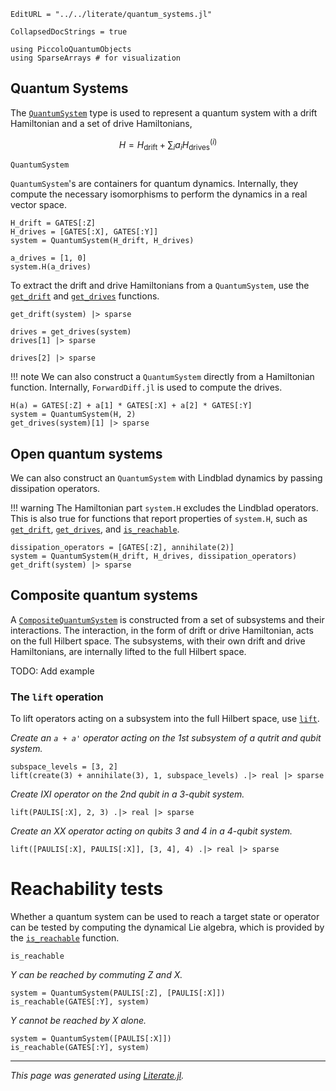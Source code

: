 ```@meta
EditURL = "../../literate/quantum_systems.jl"
```

```@meta
CollapsedDocStrings = true
```

````@example quantum_systems
using PiccoloQuantumObjects
using SparseArrays # for visualization
````

## Quantum Systems

The [`QuantumSystem`](@ref) type is used to represent a quantum system with a drift
Hamiltonian and a set of drive Hamiltonians,

```math
H = H_{\text{drift}} + \sum_i a_i H_{\text{drives}}^{(i)}
```

```@docs; canonical = false
QuantumSystem
```

`QuantumSystem`'s are containers for quantum dynamics. Internally, they compute the
necessary isomorphisms to perform the dynamics in a real vector space.

````@example quantum_systems
H_drift = GATES[:Z]
H_drives = [GATES[:X], GATES[:Y]]
system = QuantumSystem(H_drift, H_drives)

a_drives = [1, 0]
system.H(a_drives)
````

To extract the drift and drive Hamiltonians from a `QuantumSystem`, use the
[`get_drift`](@ref) and [`get_drives`](@ref) functions.

````@example quantum_systems
get_drift(system) |> sparse
````

````@example quantum_systems
drives = get_drives(system)
drives[1] |> sparse
````

````@example quantum_systems
drives[2] |> sparse
````

!!! note
    We can also construct a `QuantumSystem` directly from a Hamiltonian function. Internally,
    `ForwardDiff.jl` is used to compute the drives.

````@example quantum_systems
H(a) = GATES[:Z] + a[1] * GATES[:X] + a[2] * GATES[:Y]
system = QuantumSystem(H, 2)
get_drives(system)[1] |> sparse
````

## Open quantum systems

We can also construct an `QuantumSystem` with Lindblad dynamics by passing dissipation
operators.

!!! warning
    The Hamiltonian part `system.H` excludes the Lindblad operators. This is also true
    for functions that report properties of `system.H`, such as [`get_drift`](@ref),
    [`get_drives`](@ref), and [`is_reachable`](@ref).

````@example quantum_systems
dissipation_operators = [GATES[:Z], annihilate(2)]
system = QuantumSystem(H_drift, H_drives, dissipation_operators)
get_drift(system) |> sparse
````

## Composite quantum systems

A [`CompositeQuantumSystem`](@ref) is constructed from a set of subsystems and their
interactions. The interaction, in the form of drift or drive Hamiltonian, acts on the full
Hilbert space. The subsystems, with their own drift and drive Hamiltonians, are internally
lifted to the full Hilbert space.

TODO: Add example

### The `lift` operation

To lift operators acting on a subsystem into the full Hilbert space, use [`lift`](@ref).

_Create an `a + a'` operator acting on the 1st subsystem of a qutrit and qubit system._

````@example quantum_systems
subspace_levels = [3, 2]
lift(create(3) + annihilate(3), 1, subspace_levels) .|> real |> sparse
````

_Create IXI operator on the 2nd qubit in a 3-qubit system._

````@example quantum_systems
lift(PAULIS[:X], 2, 3) .|> real |> sparse
````

_Create an XX operator acting on qubits 3 and 4 in a 4-qubit system._

````@example quantum_systems
lift([PAULIS[:X], PAULIS[:X]], [3, 4], 4) .|> real |> sparse
````

# Reachability tests

Whether a quantum system can be used to reach a target state or operator can be tested
by computing the dynamical Lie algebra, which is provided by the [`is_reachable`](@ref)
function.
```@docs; canonical = false
is_reachable
```

_Y can be reached by commuting Z and X._

````@example quantum_systems
system = QuantumSystem(PAULIS[:Z], [PAULIS[:X]])
is_reachable(GATES[:Y], system)
````

_Y cannot be reached by X alone._

````@example quantum_systems
system = QuantumSystem([PAULIS[:X]])
is_reachable(GATES[:Y], system)
````

---

*This page was generated using [Literate.jl](https://github.com/fredrikekre/Literate.jl).*

